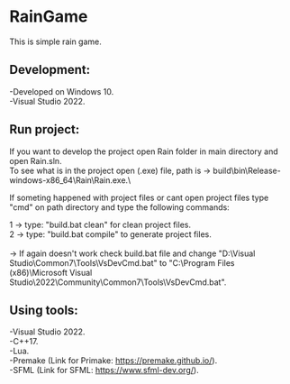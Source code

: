 # RainGame

This is simple rain game.

## Development:
-Developed on Windows 10.\
-Visual Studio 2022.

## Run project:
If you want to develop the project open Rain folder in main directory and open Rain.sln.\
To see what is in the project open (.exe) file, path is -> build\bin\Release-windows-x86_64\Rain\Rain.exe.\

If someting happened with project files or cant open project files type "cmd" on path directory and type the following commands:

1 -> type: "build.bat clean" for clean project files.\
2 -> type: "build.bat compile" to generate project files.\
\
-> If again doesn't work check build.bat file and change "D:\Visual Studio\Common7\Tools\VsDevCmd.bat" to 
"C:\Program Files (x86)\Microsoft Visual Studio\2022\Community\Common7\Tools\VsDevCmd.bat".

## Using tools:
-Visual Studio 2022.\
-C++17.\
-Lua.\
-Premake (Link for Primake: https://premake.github.io/). \
-SFML (Link for SFML: https://www.sfml-dev.org/).
